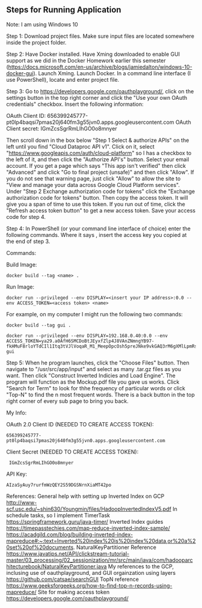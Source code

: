Steps for Running Application
-----------------------------

Note: I am using Windows 10

Step 1: Download project files. Make sure input files are located somewhere inside the project folder. 

Step 2: Have Docker installed. Have Xming downloaded to enable GUI support as we did in the Docker Homework earlier this semester (https://docs.microsoft.com/en-us/archive/blogs/jamiedalton/windows-10-docker-gui). Launch Xming. Launch Docker. In a command line interface (I use PowerShell), locate and enter project file. 

Step 3: Go to https://developers.google.com/oauthplayground/, click on the settings button in the top right corner and click the "Use your own OAuth credentials" checkbox. Insert the following information:

  OAuth Client ID: 656399245777-pt0lp4baqsi7pmas20j640fm3g55jvn0.apps.googleusercontent.com
  OAuth Client secret: IGmZcsSgrRmLIhGO0o8mnyer

Then scroll down in the box below "Step 1 Select & authorize APIs" on the left until you find "Cloud Dataproc API v1". Click on it, select "https://www.googleapis.com/auth/cloud-platform" so I has a checkbox to the left of it, and then click the "Authorize API's" button. Select your email account. If you get a page which says "This app isn't verified" then click "Advanced" and click "Go to final project (unsafe)" and then click "Allow". If you do not see that warning page, just click "Allow" to allow the site to "View and manage your data across Google Cloud Platform services". Under "Step 2 Exchange authorization code for tokens" click the "Exchange authorization code for tokens" button. Then copy the access token. It will give you a span of time to use this token. If you run out of time, click the "Refresh access token button" to get a new access token. Save your access code for step 4.

Step 4: In PowerShell (or your command line interface of choice) enter the following commands. Where it says <access key>, insert the access key you copied at the end of step 3.

Commands:

 Build Image:
 
    docker build --tag <name> .                          

  Run Image:
  
    docker run --privileged --env DISPLAY=<insert your IP address>:0.0 --env ACCESS_TOKEN=<access token> <name>


For example, on my computer I might run the following two commands:
    
    docker build --tag gui .                          

    docker run --privileged --env DISPLAY=192.168.0.40:0.0 --env ACCESS_TOKEN=ya29.a0AfH6SMCDoBtJEyxfZlp4J8VAnZNmngYB97-fkHMuF8rloYTdCIl1Itq3tVJlVoqaR_M1_MeepOpcOsh5preJNke9vkGAQ3rM6gXMlLpmRs1hA0lMjKmhuGjE8PP3R1Y0sx7ehWl6cpfNGMQ2EM1Rzpjy1PqqeRWfZZO4hkCDyCI gui

Step 5: When he program launches, click the "Choose Files" button. Then navigate to "/usr/src/app/input" and select as many .tar.gz files as you want. Then click "Construct Inverted Indicies and Load Engine". The program will function as the Mockup.pdf file you gave us works. Click "Search for Term" to look for thhe frequency of particular words or click "Top-N" to find the n most frequent words. There is a back button in the top right corner of every sub page to bring you back.






My Info:

  OAuth 2.0 Client ID (NEEDED TO CREATE ACCESS TOKEN): 
  
    656399245777-pt0lp4baqsi7pmas20j640fm3g55jvn0.apps.googleusercontent.com
  
  Client Secret (NEEDED TO CREATE ACCESS TOKEN):
  
     IGmZcsSgrRmLIhGO0o8mnyer

  API Key: 
  
    AIzaSyAuy7rurfmWzQEY2S59DGSNrnXiaMT42po



References:
  General help with setting up Inverted Index on GCP
    http://www-scf.usc.edu/~shin630/Youngmin/files/HadoopInvertedIndexV5.pdf
  In schedule tasks, so I implement TimerTask
    https://springframework.guru/java-timer/
  Inverted Index guides
    https://timepasstechies.com/map-reduce-inverted-index-sample/
    https://acadgild.com/blog/building-inverted-index-mapreduce#:~:text=Inverted%20index%20is%20index%20data,or%20a%20set%20of%20documents.
  NaturalKeyPartitioner Reference
    https://www.javatips.net/API/clickstream-tutorial-master/03_processing/02_sessionization/mr/src/main/java/com/hadooparchitecturebook/NaturalKeyPartitioner.java
  My references to the GCP, inclusing use of oauthplayground, and GUI orgainzation using layers
    https://github.com/catsae/searchGUI
  TopN reference
    https://www.geeksforgeeks.org/how-to-find-top-n-records-using-mapreduce/
  Site for making access token
    https://developers.google.com/oauthplayground/
